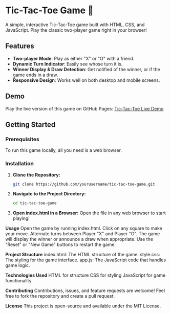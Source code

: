# Tic-Tac-Toe Game 🎲

A simple, interactive Tic-Tac-Toe game built with HTML, CSS, and JavaScript. Play the classic two-player game right in your browser!

## Features
- **Two-player Mode**: Play as either "X" or "O" with a friend.
- **Dynamic Turn Indicator**: Easily see whose turn it is.
- **Winner Display & Draw Detection**: Get notified of the winner, or if the game ends in a draw.
- **Responsive Design**: Works well on both desktop and mobile screens.

## Demo
Play the live version of this game on GitHub Pages: [Tic-Tac-Toe Live Demo](https://anmolag2022.github.io/tik-tak-toe-game/)

## Getting Started
### Prerequisites
To run this game locally, all you need is a web browser.

### Installation
1. **Clone the Repository:**
   ```bash
   git clone https://github.com/yourusername/tic-tac-toe-game.git
2. **Navigate to the Project Directory:**
   ```bash
   cd tic-tac-toe-game
3. **Open index.html in a Browser:**
   Open the file in any web browser to start playing!

**Usage**
Open the game by running index.html.
Click on any square to make your move.
Alternate turns between Player "X" and Player "O".
The game will display the winner or announce a draw when appropriate.
Use the "Reset" or "New Game" buttons to restart the game.

**Project Structure**
index.html: The HTML structure of the game.
style.css: The styling for the game interface.
app.js: The JavaScript code that handles game logic.

**Technologies Used**
HTML for structure
CSS for styling
JavaScript for game functionality


**Contributing**
Contributions, issues, and feature requests are welcome! Feel free to fork the repository and create a pull request.

**License**
This project is open-source and available under the MIT License.
